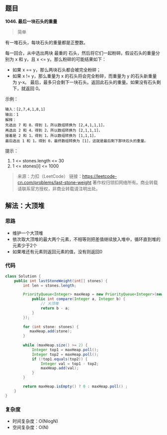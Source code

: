 ## 题目
**1046. 最后一块石头的重量**
>简单

有一堆石头，每块石头的重量都是正整数。

每一回合，从中选出两块 最重的 石头，然后将它们一起粉碎。假设石头的重量分别为 x 和 y，且 x <= y。那么粉碎的可能结果如下：

* 如果 x == y，那么两块石头都会被完全粉碎；
* 如果 x != y，那么重量为 x 的石头将会完全粉碎，而重量为 y 的石头新重量为 y-x。
最后，最多只会剩下一块石头。返回此石头的重量。如果没有石头剩下，就返回 0。

示例：
```
输入：[2,7,4,1,8,1]
输出：1
解释：
先选出 7 和 8，得到 1，所以数组转换为 [2,4,1,1,1]，
再选出 2 和 4，得到 2，所以数组转换为 [2,1,1,1]，
接着是 2 和 1，得到 1，所以数组转换为 [1,1,1]，
最后选出 1 和 1，得到 0，最终数组转换为 [1]，这就是最后剩下那块石头的重量。
```

提示：
1. 1 <= stones.length <= 30
2. 1 <= stones[i] <= 1000


>来源：力扣（LeetCode）
链接：https://leetcode-cn.com/problems/last-stone-weight
著作权归领扣网络所有。商业转载请联系官方授权，非商业转载请注明出处。

## 解法：大顶堆
### 思路
* 维护一个大顶堆
* 依次取大顶堆的最大两个元素，不相等则把差值继续放入堆中，循环直到堆的元素少于2个
* 如果堆还有元素则返回元素的值，没有则返回0

### 代码
```java
class Solution {
    public int lastStoneWeight(int[] stones) {
        int len = stones.length;

        PriorityQueue<Integer> maxHeap = new PriorityQueue<Integer>(new Comparator<Integer>() {
            public int compare(Integer a, Integer b) {
                // 大顶堆
                return b - a;
            }
        });
       
        for (int stone: stones) {
           maxHeap.add(stone);
        }
        
        while (maxHeap.size() >= 2) {
            Integer top1 = maxHeap.poll();
            Integer top2 = maxHeap.poll();
            if (!top1.equals(top2)) {
                Integer val = top1 - top2;
                maxHeap.add(val);
            }
        }

        return maxHeap.isEmpty() ? 0 : maxHeap.poll() ;
    }
}
```

### 复杂度
* 时间复杂度：O(NlogN) 
* 空间复杂度：O(N)